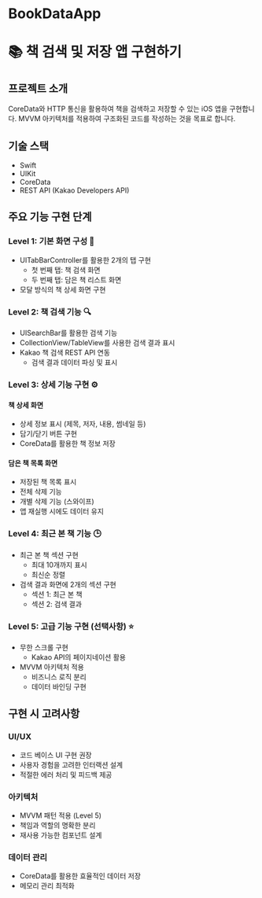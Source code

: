 # BookDataApp

# 📚 책 검색 및 저장 앱 구현하기

## 프로젝트 소개
CoreData와 HTTP 통신을 활용하여 책을 검색하고 저장할 수 있는 iOS 앱을 구현합니다. MVVM 아키텍처를 적용하여 구조화된 코드를 작성하는 것을 목표로 합니다.

## 기술 스택
- Swift
- UIKit
- CoreData
- REST API (Kakao Developers API)

## 주요 기능 구현 단계

### Level 1: 기본 화면 구성 📱
- UITabBarController를 활용한 2개의 탭 구현
  - 첫 번째 탭: 책 검색 화면
  - 두 번째 탭: 담은 책 리스트 화면
- 모달 방식의 책 상세 화면 구현

### Level 2: 책 검색 기능 🔍
- UISearchBar를 활용한 검색 기능
- CollectionView/TableView를 사용한 검색 결과 표시
- Kakao 책 검색 REST API 연동
  - 검색 결과 데이터 파싱 및 표시

### Level 3: 상세 기능 구현 ⚙️
#### 책 상세 화면
- 상세 정보 표시 (제목, 저자, 내용, 썸네일 등)
- 담기/닫기 버튼 구현
- CoreData를 활용한 책 정보 저장

#### 담은 책 목록 화면
- 저장된 책 목록 표시
- 전체 삭제 기능
- 개별 삭제 기능 (스와이프)
- 앱 재실행 시에도 데이터 유지

### Level 4: 최근 본 책 기능 🕒
- 최근 본 책 섹션 구현
  - 최대 10개까지 표시
  - 최신순 정렬
- 검색 결과 화면에 2개의 섹션 구현
  - 섹션 1: 최근 본 책
  - 섹션 2: 검색 결과

### Level 5: 고급 기능 구현 (선택사항) ⭐️
- 무한 스크롤 구현
  - Kakao API의 페이지네이션 활용
- MVVM 아키텍처 적용
  - 비즈니스 로직 분리
  - 데이터 바인딩 구현

## 구현 시 고려사항

### UI/UX
- 코드 베이스 UI 구현 권장
- 사용자 경험을 고려한 인터랙션 설계
- 적절한 에러 처리 및 피드백 제공

### 아키텍처
- MVVM 패턴 적용 (Level 5)
- 책임과 역할의 명확한 분리
- 재사용 가능한 컴포넌트 설계

### 데이터 관리
- CoreData를 활용한 효율적인 데이터 저장
- 메모리 관리 최적화
